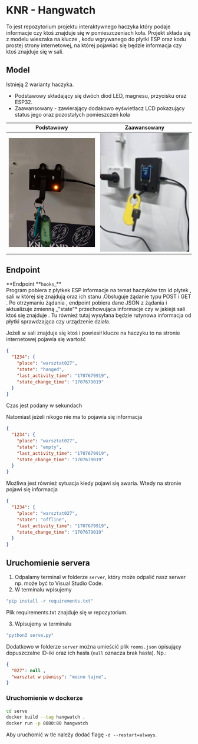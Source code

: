 # KNR - Hangwatch

To jest repozytorium projektu interaktywnego haczyka który podaje informacje czy ktoś znajduje się w pomieszczeniach koła.
Projekt składa się z modelu wieszaka na klucze , kodu wgrywanego do płytki ESP oraz kodu prostej strony internetowej,
na której pojawiać się będzie informacja czy ktoś znajduje się w sali.

## Model

Istnieją 2 warianty haczyka.

- Podstawowy składający się dwóch diod LED, magnesu, przycisku oraz ESP32.
- Zaawansowany - zawierający dodakowo eyświetlacz LCD pokazujący status jego oraz pozostałych pomieszczeń koła

| Podstawowy | Zaawansowany |
|------------|--------------|
| <img src="./images/haczyk_basic.png" width="350px"/> |<img src="./images/haczyk_lcd.jpg" width="350px"/>|


## Endpoint

**Endpoint **`hooks`_\*\*  
Program pobiera z płytkek ESP informacje na temat haczyków tzn id płytek , sali w której się znajdują oraz ich stanu .Obsługuje żądanie typu POST i GET . Po otrzymaniu żądania , endpoint pobiera dane JSON z żądania i aktualizuje zmienną _"state"\* przechowująca informacje czy w jakiejś sali ktoś się znajduje .
Tu również tutaj wysyłana będzie rutynowa informacja od płytki sprawdzająca czy urządzenie działa.

Jeżeli w sali znajduje się ktoś i powiesił klucze na haczyku to na stronie internetowej pojawia się wartość

```json
{
  "1234": {
    "place": "warsztat027",
    "state": "hanged",
    "last_activity_time": "1707679919",
    "state_change_time": "1707679019"
  }
}
```

Czas jest podany w sekundach

Natomiast jeżeli nikogo nie ma to pojawia się informacja

```json
{
  "1234": {
    "place": "warsztat027",
    "state": "empty",
    "last_activity_time": "1707679919",
    "state_change_time": "1707679019"
  }
}
```

Możliwa jest również sytuacja kiedy pojawi się awaria. Wtedy na stronie pojawi się informacja

```json
{
  "1234": {
    "place": "warsztat027",
    "state": "offline",
    "last_activity_time": "1707679919",
    "state_change_time": "1707679019"
  }
}
```

## Uruchomienie servera

1. Odpalamy terminal w folderze `server`, który może odpalić nasz serwer np. może być to Visual Studio Code.
2. W terminalu wpisujemy

```bash
"pip install -r requirements.txt"
```

Plik requirements.txt znajduje się w repozytorium.

3. Wpisujemy w terminalu

```bash
"python3 serve.py"
```

Dodatkowo w folderze `server` można umieścić plik `rooms.json` opisujący dopuszczalne ID-iki oraz ich hasła (`null` oznacza brak hasła). Np.:

```json
{
  "027": null ,
  "warsztat w piwnicy": "mocno tajne",
}
```

### Uruchomienie w dockerze

```bash
cd serve
docker build --tag hangwatch .
docker run -p 8080:80 hangwatch
```

Aby uruchomić w tle należy dodać flagę `-d --restart=always`.
